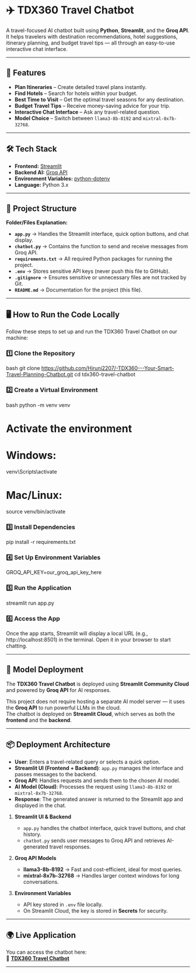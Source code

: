 # ✈️ TDX360 Travel Chatbot

A travel-focused AI chatbot built using **Python**, **Streamlit**, and the **Groq API**.  
It helps travelers with destination recommendations, hotel suggestions, itinerary planning, and budget travel tips — all through an easy-to-use interactive chat interface.

---

## 📌 Features

-  **Plan Itineraries** – Create detailed travel plans instantly.
-  **Find Hotels** – Search for hotels within your budget.
-  **Best Time to Visit** – Get the optimal travel seasons for any destination.
-  **Budget Travel Tips** – Receive money-saving advice for your trip.
-  **Interactive Chat Interface** – Ask any travel-related question.
-  **Model Choice** – Switch between `llama3-8b-8192` and `mixtral-8x7b-32768`.

---

## 🛠 Tech Stack

- **Frontend:** [Streamlit](https://streamlit.io/)
- **Backend AI:** [Groq API](https://groq.com/)
- **Environment Variables:** [python-dotenv](https://pypi.org/project/python-dotenv/)
- **Language:** Python 3.x

---

## 📂 Project Structure

**Folder/Files Explanation:**
- **`app.py`** → Handles the Streamlit interface, quick option buttons, and chat display.  
- **`chatbot.py`** → Contains the function to send and receive messages from Groq API.  
- **`requirements.txt`** → All required Python packages for running the project.  
- **`.env`** → Stores sensitive API keys (never push this file to GitHub).  
- **`.gitignore`** → Ensures sensitive or unnecessary files are not tracked by Git.  
- **`README.md`** → Documentation for the project (this file).  

---
## 🖥 How to Run the Code Locally

Follow these steps to set up and run the TDX360 Travel Chatbot on our machine:

### 1️⃣ Clone the Repository
bash
git clone https://github.com/Hiruni2207/-TDX360---Your-Smart-Travel-Planning-Chatbot.git
cd tdx360-travel-chatbot

### 2️⃣ Create a Virtual Environment 
bash
python -m venv venv
# Activate the environment
# Windows:
venv\Scripts\activate
# Mac/Linux:
source venv/bin/activate

### 3️⃣ Install Dependencies
pip install -r requirements.txt

### 4️⃣ Set Up Environment Variables
GROQ_API_KEY=our_groq_api_key_here

### 5️⃣ Run the Application
streamlit run app.py

### 6️⃣ Access the App
Once the app starts, Streamlit will display a local URL (e.g., http://localhost:8501) in the terminal.
Open it in your browser to start chatting.

---

## 🚀 Model Deployment

The **TDX360 Travel Chatbot** is deployed using **Streamlit Community Cloud** and powered by **Groq API** for AI responses.

This project does not require hosting a separate AI model server — it uses the **Groq API** to run powerful LLMs in the cloud.  
The chatbot is deployed on **Streamlit Cloud**, which serves as both the **frontend** and the **backend**.

---

## 📦 Deployment Architecture

- **User**: Enters a travel-related query or selects a quick option.
- **Streamlit UI (Frontend + Backend)**: `app.py` manages the interface and passes messages to the backend.
- **Groq API**: Handles requests and sends them to the chosen AI model.
- **AI Model (Cloud)**: Processes the request using `llama3-8b-8192` or `mixtral-8x7b-32768`.
- **Response**: The generated answer is returned to the Streamlit app and displayed in the chat.


1. **Streamlit UI & Backend**  
   - `app.py` handles the chatbot interface, quick travel buttons, and chat history.
   - `chatbot.py` sends user messages to Groq API and retrieves AI-generated travel responses.

2. **Groq API Models**  
   - **llama3-8b-8192** → Fast and cost-efficient, ideal for most queries.  
   - **mixtral-8x7b-32768** → Handles larger context windows for long conversations.  

3. **Environment Variables**  
   - API key stored in `.env` file locally.
   - On Streamlit Cloud, the key is stored in **Secrets** for security.

---

## 🌍 Live Application
You can access the chatbot here:  
🔗 **[TDX360 Travel Chatbot](https://4xkfeahyi9bzsmnfiex4bh.streamlit.app/)**

---


